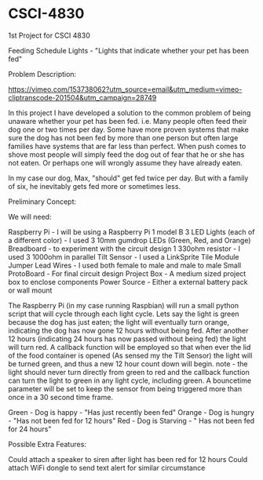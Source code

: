 # CSCI-4830
1st Project for CSCI 4830

Feeding Schedule Lights - "Lights that indicate whether your pet has been fed"

Problem Description:

https://vimeo.com/153738062?utm_source=email&utm_medium=vimeo-cliptranscode-201504&utm_campaign=28749

In this project I have developed a solution to the common problem of being unaware whether your pet has been fed.
i.e. Many people often feed their dog one or two times per day. Some have more proven systems that make sure the dog has not been fed by more than one person but often large families have systems that are far less than perfect. When push comes to shove most people will simply feed the dog out of fear that he or she has not eaten. Or perhaps one will wrongly assume they have already eaten.

In my case our dog, Max, "should" get fed twice per day. But with a family of six, he inevitably gets fed more or sometimes less. 

Preliminary Concept:

   We will need:

   Raspberry Pi                                                 - I will be using a Raspberry Pi 1 model B 
   3 LED Lights (each of a different color)        - I used 3 10mm gumdrop LEDs (Green, Red, and Orange) 
   Breadboard                                                   - to experiment with the circuit design
   1 330ohm resistor                                         - I used 3 1000ohm in parallel 
   Tilt Sensor                                                     - I used a LinkSprite Tile Module 
   Jumper Lead Wires                                       - I used both female to male and male to male 
   Small ProtoBoard                                          - For final circuit design 
   Project Box                                                    - A medium sized project box to enclose components 
   Power Source                                                - Either a external battery pack or wall mount 
   
   The Raspberry Pi (in my case running Raspbian) will run a small python script that will cycle through each light cycle. Lets say the light is green because the dog 
   has just eaten; the light will eventually turn orange, indicating the dog has now gone 12 hours without being fed. After another 12 hours (indicating 24 hours has 
   now passed without being fed) the light will turn red. A callback function will be employed so that when ever the lid of the food container is opened (As sensed my
   the Tilt Sensor) the light will be turned green, and thus a new 12 hour count down will begin. note - the light should never turn directly from green to red and the 
   callback function can turn the light to green in any light cycle, including green. A bouncetime parameter will be set to keep the sensor from being triggered more than
   once in a 30 second time frame.

   Green - Dog is happy - "Has just recently been fed"
   Orange - Dog is hungry - "Has not been fed for 12 hours"
   Red - Dog is Starving - " Has not been fed for 24 hours"

Possible Extra Features:

   Could attach a speaker to siren after light has been red for 12 hours
   Could attach WiFi dongle to send text alert for similar circumstance
   